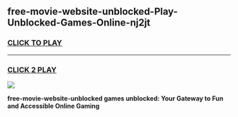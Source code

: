 
## free-movie-website-unblocked-Play-Unblocked-Games-Online-nj2jt
<h3>
<a href="https://premium76.site?title=free-movie-website-unblocked&ref=25A">CLICK TO PLAY</a></h3>
<hr>

<h3>
<a href="https://premium76.site?title=free-movie-website-unblocked&ref=25A">CLICK 2 PLAY</a>
  
</h3>

<a href="https://premium76.site?title=free-movie-website-unblocked&ref=25A"><img src="https://clearcache.store/games.png"></a>


**free-movie-website-unblocked games unblocked: Your Gateway to Fun and Accessible Online Gaming**
